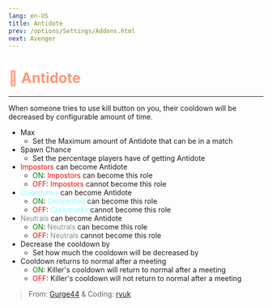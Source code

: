 ```yaml
---
lang: en-US
title: Antidote
prev: /options/Settings/Addons.html
next: Avenger
---
```


# <font color=#ff9876>🧪 <b>Antidote</b></font> <Badge text="Mixed" type="tip" vertical="middle"/>

***

When someone tries to use kill button on you, their cooldown will be decreased by configurable amount of time.

- Max
  - Set the Maximum amount of Antidote that can be in a match
- Spawn Chance
  - Set the percentage players have of getting Antidote
- <font color=red>Impostors</font> can become Antidote
  - <font color=green>ON</font>: <font color=red>Impostors</font> can become this role
  - <font color=red>OFF</font>: <font color=red>Impostors</font> cannot become this role
- <font color=#8cffff>Crewmates</font> can become Antidote
  - <font color=green>ON</font>: <font color=#8cffff>Crewmates</font> can become this role
  - <font color=red>OFF</font>: <font color=#8cffff>Crewmates</font> cannot become this role
- <font color=#7f8c8d>Neutrals</font> can become Antidote
  - <font color=green>ON</font>: <font color=#7f8c8d>Neutrals</font> can become this role
  - <font color=red>OFF</font>: <font color=#7f8c8d>Neutrals</font> cannot become this role
- Decrease the cooldown by
  - Set how much the cooldown will be decreased by
- Cooldown returns to normal after a meeting
  - <font color=green>ON</font>: Killer's cooldown will return to normal after a meeting
  - <font color=red>OFF</font>: Killer's cooldown will not return to normal after a meeting

> From: [Gurge44](#) & Coding: [ryuk](#)
